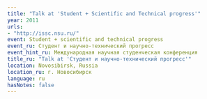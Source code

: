 ```yaml
---
title: "Talk at 'Student + Scientific and Technical progress'"
year: 2011
urls:
- "http://issc.nsu.ru/"
event: Student + scientific and technical progress
event_ru: Студент и научно-технический прогресс
event_hint_ru: Международная научная студенческая конференция
title_ru: "Talk at 'Студент и научно-технический прогресс'"
location: Novosibirsk, Russia
location_ru: г. Новосибирск
language: ru
hasNotes: false
---
```

